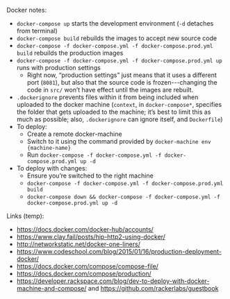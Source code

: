 Docker notes:

* `docker-compose up` starts the development environment (`-d` detaches from terminal)
* `docker-compose build` rebuilds the images to accept new source code
* `docker-compose -f docker-compose.yml -f docker-compose.prod.yml build` rebuilds the production images
* `docker-compose -f docker-compose.yml -f docker-compose.prod.yml up` runs with production settings
    * Right now, “production settings” just means that it uses a different port (`8081`), but also that the source code is frozen---changing the code in `src/` won’t have effect until the images are rebuilt.
* `.dockerignore` prevents files within it from being included when uploaded to the docker machine (`context`, in `docker-compose*`, specifies the folder that gets uploaded to the machine; it’s best to limit this as much as possible; also, `.dockerignore` can ignore itself, and `Dockerfile`)
* To deploy:
    * Create a remote docker-machine
    * Switch to it using the command provided by `docker-machine env {machine-name}`
    * Run `docker-compose -f docker-compose.yml -f docker-compose.prod.yml up -d`
* To deploy with changes:
    * Ensure you’re switched to the right machine
    * `docker-compose -f docker-compose.yml -f docker-compose.prod.yml build`
    * `docker-compose down && docker-compose -f docker-compose.yml -f docker-compose.prod.yml up -d`

Links (temp):
* https://docs.docker.com/docker-hub/accounts/
* https://www.clay.fail/posts/hip-http2-using-docker/
* http://networkstatic.net/docker-one-liners/
* https://www.codeschool.com/blog/2015/01/16/production-deployment-docker/
* https://docs.docker.com/compose/compose-file/
* https://docs.docker.com/compose/production/
* https://developer.rackspace.com/blog/dev-to-deploy-with-docker-machine-and-compose/ and https://github.com/rackerlabs/guestbook
